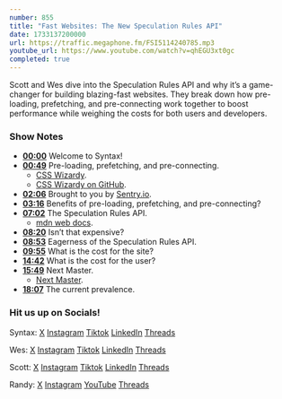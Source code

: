 ```yaml
---
number: 855
title: "Fast Websites: The New Speculation Rules API"
date: 1733137200000
url: https://traffic.megaphone.fm/FSI5114240785.mp3
youtube_url: https://www.youtube.com/watch?v=qhEGU3xt0gc
completed: true
---
```

	
Scott and Wes dive into the Speculation Rules API and why it’s a game-changer for building blazing-fast websites. They break down how pre-loading, prefetching, and pre-connecting work together to boost performance while weighing the costs for both users and developers.

### Show Notes

* **[00:00](#t=00:00)** Welcome to Syntax!
* **[00:49](#t=00:49)** Pre-loading, prefetching, and pre-connecting.
  * [CSS Wizardy](https://csswizardry.com/2024/08/cache-grab-how-much-are-you-leaving-on-the-table/).
  * [CSS Wizardy on GitHub](https://github.com/csswizardry/csswizardry.github.com/commit/77285ba766bf94aed2a9fc66e10c91cef57d9f0a#diff-907a69846a1f6b238f1c43199984197d12c7eab26f3c3adcd45d628b26644950R72).
* **[02:06](#t=02:06)** Brought to you by [Sentry.io](www.syntax.fm/syntax).
* **[03:16](#t=03:16)** Benefits of pre-loading, prefetching, and pre-connecting?
* **[07:02](#t=07:02)** The Speculation Rules API.
  * [mdn web docs](https://developer.mozilla.org/en-US/docs/Web/API/Speculation_Rules_API).
* **[08:20](#t=08:20)** Isn’t that expensive?
* **[08:53](#t=08:53)** Eagerness of the Speculation Rules API.
* **[09:55](#t=09:55)** What is the cost for the site?
* **[14:42](#t=14:42)** What is the cost for the user?
* **[15:49](#t=15:49)** Next Master.
  * [Next Master](https://github.com/ethanniser/NextFaster?tab=readme-ov-file#compute-and-caching).
* **[18:07](#t=18:07)** The current prevalence.

### Hit us up on Socials!

Syntax: [X](https://twitter.com/syntaxfm) [Instagram](https://www.instagram.com/syntax_fm/) [Tiktok](https://www.tiktok.com/@syntaxfm) [LinkedIn](https://www.linkedin.com/company/96077407/admin/feed/posts/) [Threads](https://www.threads.net/@syntax_fm)

Wes: [X](https://twitter.com/wesbos) [Instagram](https://www.instagram.com/wesbos/) [Tiktok](https://www.tiktok.com/@wesbos) [LinkedIn](https://www.linkedin.com/in/wesbos/) [Threads](https://www.threads.net/@wesbos)

Scott: [X](https://twitter.com/stolinski) [Instagram](https://www.instagram.com/stolinski/) [Tiktok](https://www.tiktok.com/@stolinski) [LinkedIn](https://www.linkedin.com/in/stolinski/) [Threads](https://www.threads.net/@stolinski)

Randy: [X](https://twitter.com/randyrektor) [Instagram](https://www.instagram.com/randyrektor/) [YouTube](https://www.youtube.com/@randyrektor) [Threads](https://www.threads.net/@randyrektor)